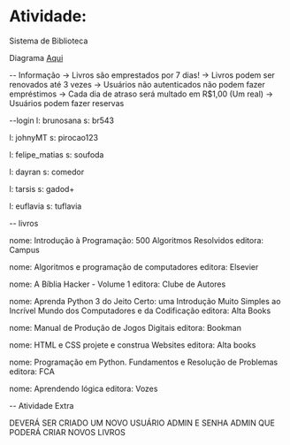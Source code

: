 # Atividade:

Sistema de Biblioteca

Diagrama [Aqui](https://1drv.ms/u/s!Agj13lMyx9uRkA5DxlJh3pA-ITIK?e=HhjG0u)

-- Informação
-> Livros são emprestados por 7 dias!
-> Livros podem ser renovados até 3 vezes
-> Usuários não autenticados não podem fazer empréstimos
-> Cada dia de atraso será multado em R$1,00 (Um real)
-> Usuários podem fazer reservas

--login
l: brunosana
s: br543

l: johnyMT
s: pirocao123

l: felipe_matias
s: soufoda

l: dayran
s: comedor

l: tarsis
s: gadod+

l: euflavia
s: tuflavia

-- livros

nome: Introdução à Programação: 500 Algoritmos Resolvidos
editora: Campus

nome: Algoritmos e programação de computadores
editora: Elsevier

nome: A Bíblia Hacker - Volume 1
editora: Clube de Autores

nome: Aprenda Python 3 do Jeito Certo: uma Introdução Muito Simples ao Incrível Mundo dos Computadores e da Codificação
editora: Alta Books

nome: Manual de Produção de Jogos Digitais
editora: Bookman

nome: HTML e CSS projete e construa Websites
editora: Alta books

nome: Programação em Python. Fundamentos e Resolução de Problemas
editora: FCA

nome: Aprendendo lógica
editora: Vozes

-- Atividade Extra

DEVERÁ SER CRIADO UM NOVO USUÁRIO ADMIN E SENHA ADMIN QUE PODERÁ CRIAR NOVOS LIVROS
